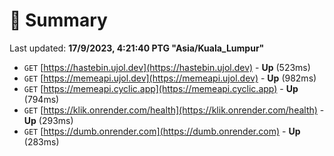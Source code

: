 # 📖 Summary
Last updated: **17/9/2023, 4:21:40 PTG "Asia/Kuala_Lumpur"**

- `GET` [https://hastebin.ujol.dev](https://hastebin.ujol.dev) - **Up** (523ms)
- `GET` [https://memeapi.ujol.dev](https://memeapi.ujol.dev) - **Up** (982ms)
- `GET` [https://memeapi.cyclic.app](https://memeapi.cyclic.app) - **Up** (794ms)
- `GET` [https://klik.onrender.com/health](https://klik.onrender.com/health) - **Up** (293ms)
- `GET` [https://dumb.onrender.com](https://dumb.onrender.com) - **Up** (283ms)

